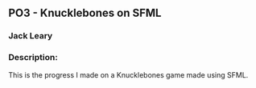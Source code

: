## PO3 - Knucklebones on SFML
### Jack Leary
### Description:
This is the progress I made on a Knucklebones game made using SFML.

